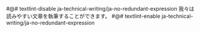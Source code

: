 <!-- textlintを無効化する方法 -->
#@# textlint-disable ja-technical-writing/ja-no-redundant-expression
我々は読みやすい文章を執筆することができます。
#@# textlint-enable ja-technical-writing/ja-no-redundant-expression
